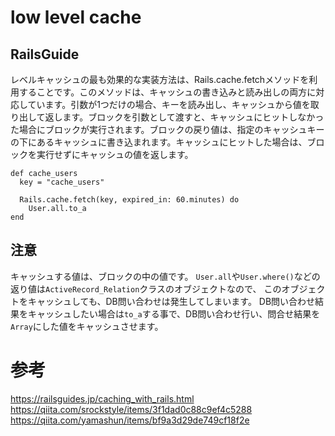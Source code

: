 # low level cache

## RailsGuide
レベルキャッシュの最も効果的な実装方法は、Rails.cache.fetchメソッドを利用することです。このメソッドは、キャッシュの書き込みと読み出しの両方に対応しています。引数が1つだけの場合、キーを読み出し、キャッシュから値を取り出して返します。ブロックを引数として渡すと、キャッシュにヒットしなかった場合にブロックが実行されます。ブロックの戻り値は、指定のキャッシュキーの下にあるキャッシュに書き込まれます。キャッシュにヒットした場合は、ブロックを実行せずにキャッシュの値を返します。

```
def cache_users
  key = "cache_users"

  Rails.cache.fetch(key, expired_in: 60.minutes) do
    User.all.to_a
end
```

## 注意
キャッシュする値は、ブロックの中の値です。
`User.all`や`User.where()`などの返り値は`ActiveRecord_Relation`クラスのオブジェクトなので、
このオブジェクトをキャッシュしても、DB問い合わせは発生してしまいます。
DB問い合わせ結果をキャッシュしたい場合は`to_a`する事で、DB問い合わせ行い、問合せ結果を`Array`にした値をキャッシュさせます。

# 参考
https://railsguides.jp/caching_with_rails.html
https://qiita.com/srockstyle/items/3f1dad0c88c9ef4c5288
https://qiita.com/yamashun/items/bf9a3d29de749cf18f2e
